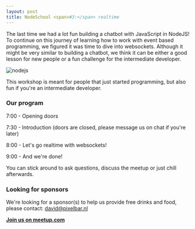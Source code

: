 ```yaml
---
layout: post
title: NodeSchool <span>#3:</span> realtime
---
```


The last time we had a lot fun building a chatbot with JavaScript in NodeJS! To continue on this journey of learning how to work with event based programming, we figured it was time to dive into websockets. Although it might be very similar to building a chatbot, we think it can be either a good lesson for new people or a fun challenge for the intermediate developer. 

![nodejs](https://a248.e.akamai.net/secure.meetupstatic.com/photos/event/1/4/5/f/600_456185215.jpeg)

This workshop is meant for people that just started programming, but also fun if you're an intermediate developer.

### Our program

7:00 - Opening doors  

7:30 - Introduction (doors are closed, please message us on chat if you're later)  

8:00 - Let's go realtime with websockets! 

9:00 - And we're done!

You can stick around to ask questions, discuss the meetup or just chill afterwards.  

### Looking for sponsors

We're looking for a sponsor(s) to help us provide free drinks and food, please contact: [david@pixelbar.nl](mailto:david@pixelbar.nl)

**[Join us on meetup.com](https://www.meetup.com/nodeschool-rotterdam/events/235694162/)**
